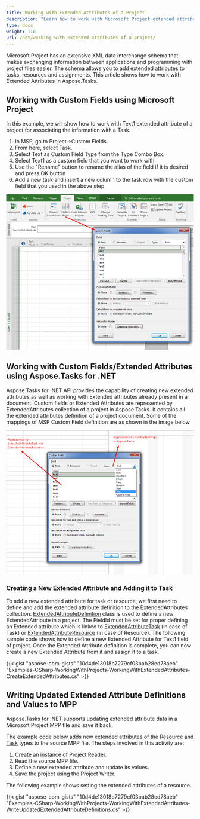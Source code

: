 ```yaml
---
title: Working with Extended Attributes of a Project
description: "Learn how to work with Microsoft Project extended attributes and custom field using Aspose.Tasks for .NET."
type: docs
weight: 110
url: /net/working-with-extended-attributes-of-a-project/
---
```


Microsoft Project has an extensive XML data interchange schema that makes exchanging information between applications and programming with project files easier. The schema allows you to add extended attributes to tasks, resources and assignments. This article shows how to work with Extended Attributes in Aspose.Tasks.

## **Working with Custom Fields using Microsoft Project**
In this example, we will show how to work with Text1 extended attribute of a project for associating the information with a Task.

1. In MSP, go to Project->Custom Fields.
2. From here, select Task.
3. Select Text as Custom Field Type from the Type Combo Box.
4. Select Text1 as a custom field that you want to work with
5. Use the "Rename" button to rename the alias of the field if it is desired and press OK button
6. Add a new task and insert a new column to the task row with the custom field that you used in the above step

![open extended attributes in Microsoft Project](working-with-extended-attributes-of-a-project_1.png)

## **Working with Custom Fields/Extended Attributes using Aspose.Tasks for .NET**
Aspose.Tasks for .NET API provides the capability of creating new extended attributes as well as working with Extended attributes already present in a document. Custom fields or Extended Attributes are represented by ExtendedAttributes collection of a project in Aspose.Tasks. It contains all the extended attributes definition of a project document. Some of the mappings of MSP Custom Field definition are as shown in the image below.

![switching extended attributes in Microsoft Project](working-with-extended-attributes-of-a-project_2.png)

### **Creating a New Extended Attribute and Adding it to Task**
To add a new extended attribute for task or resource, we first need to define and add the extended attribute definition to the ExtendedAttributes collection. [ExtendedAttributeDefinition](https://apireference.aspose.com/tasks/net/aspose.tasks/extendedattributedefinitioncollection/methods/index) class is used to define a new ExtendedAttribute in a project. The FieldId must be set for proper defining an Extended attribute which is linked to [ExtendedAttributeTask](https://apireference.aspose.com/tasks/net/aspose.tasks/extendedattributetask) (in case of Task) or [ExtendedAttributeResource](https://apireference.aspose.com/tasks/net/aspose.tasks/extendedattributeresource) (in case of Resource). The following sample code shows how to define a new Extended Attribute for Text1 field of project. Once the Extended Attribute definition is complete, you can now create a new Extended Attribute from it and assign it to a task.

{{< gist "aspose-com-gists" "10d4de13018b7279cf03bab28ed78aeb" "Examples-CSharp-WorkingWithProjects-WorkingWithExtendedAttributes-CreateExtendedAttributes.cs" >}}

## **Writing Updated Extended Attribute Definitions and Values to MPP**
Aspose.Tasks for .NET supports updating extended attribute data in a Microsoft Project MPP file and save it back.

The example code below adds new extended attributes of the [Resource](https://apireference.aspose.com/tasks/net/aspose.tasks/extendedattributeresource) and [Task](https://apireference.aspose.com/tasks/net/aspose.tasks/extendedattributetask) types to the source MPP file. The steps involved in this activity are:

1. Create an instance of Project Reader.
2. Read the source MPP file.
3. Define a new extended attribute and update its values.
4. Save the project using the Project Writer.

The following example shows setting the extended attributes of a resource.

{{< gist "aspose-com-gists" "10d4de13018b7279cf03bab28ed78aeb" "Examples-CSharp-WorkingWithProjects-WorkingWithExtendedAttributes-WriteUpdatedExtendedAttributeDefinitions.cs" >}}
